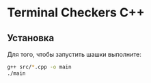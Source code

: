 # Terminal Checkers C++
## Установка
Для того, чтобы запустить шашки выполните:
```bash
g++ src/*.cpp -o main
./main
```
